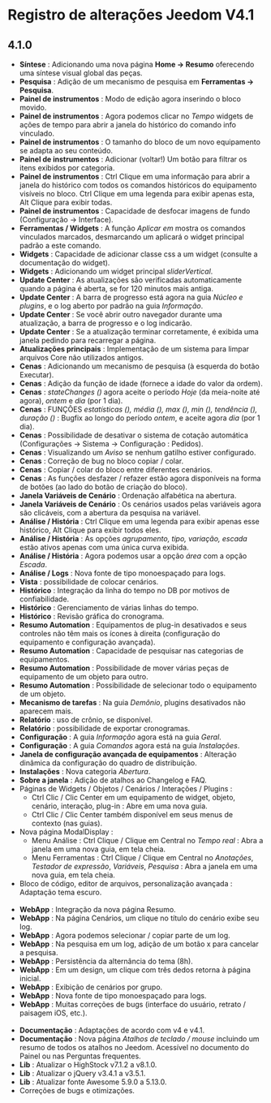 # Registro de alterações Jeedom V4.1

## 4.1.0

- **Síntese** : Adicionando uma nova página **Home → Resumo** oferecendo uma síntese visual global das peças.
- **Pesquisa** : Adição de um mecanismo de pesquisa em **Ferramentas → Pesquisa**.
- **Painel de instrumentos** : Modo de edição agora inserindo o bloco movido.
- **Painel de instrumentos** : Agora podemos clicar no *Tempo* widgets de ações de tempo para abrir a janela do histórico do comando info vinculado.
- **Painel de instrumentos** : O tamanho do bloco de um novo equipamento se adapta ao seu conteúdo.
- **Painel de instrumentos** : Adicionar (voltar!) Um botão para filtrar os itens exibidos por categoria.
- **Painel de instrumentos** : Ctrl Clique em uma informação para abrir a janela do histórico com todos os comandos históricos do equipamento visíveis no bloco. Ctrl Clique em uma legenda para exibir apenas esta, Alt Clique para exibir todas.
- **Painel de instrumentos** : Capacidade de desfocar imagens de fundo (Configuração -> Interface).
- **Ferramentas / Widgets** : A função *Aplicar em* mostra os comandos vinculados marcados, desmarcando um aplicará o widget principal padrão a este comando.
- **Widgets** : Capacidade de adicionar classe css a um widget (consulte a documentação do widget).
- **Widgets** : Adicionando um widget principal *sliderVertical*.
- **Update Center** : As atualizações são verificadas automaticamente quando a página é aberta, se for 120 minutos mais antiga.
- **Update Center** : A barra de progresso está agora na guia *Núcleo e plugins*, e o log aberto por padrão na guia *Informação*.
- **Update Center** : Se você abrir outro navegador durante uma atualização, a barra de progresso e o log indicarão.
- **Update Center** : Se a atualização terminar corretamente, é exibida uma janela pedindo para recarregar a página.
- **Atualizações principais** : Implementação de um sistema para limpar arquivos Core não utilizados antigos.
- **Cenas** : Adicionando um mecanismo de pesquisa (à esquerda do botão Executar).
- **Cenas** : Adição da função de idade (fornece a idade do valor da ordem).
- **Cenas** : *stateChanges ()* agora aceite o período *Hoje* (da meia-noite até agora), *ontem* e *dia* (por 1 dia).
- **Cenas** : FUNÇÕES *estatísticas (), média (), max (), min (), tendência (), duração ()* : Bugfix ao longo do período *ontem*, e aceite agora *dia* (por 1 dia).
- **Cenas** : Possibilidade de desativar o sistema de cotação automática (Configurações → Sistema → Configuração : Pedidos).
- **Cenas** : Visualizando um *Aviso* se nenhum gatilho estiver configurado.
- **Cenas** : Correção de bug no bloco copiar / colar.
- **Cenas** : Copiar / colar do bloco entre diferentes cenários.
- **Cenas** : As funções desfazer / refazer estão agora disponíveis na forma de botões (ao lado do botão de criação do bloco).
- **Janela Variáveis de Cenário** : Ordenação alfabética na abertura.
- **Janela Variáveis de Cenário** : Os cenários usados pelas variáveis agora são clicáveis, com a abertura da pesquisa na variável.
- **Análise / História** : Ctrl Clique em uma legenda para exibir apenas esse histórico, Alt Clique para exibir todos eles.
- **Análise / História** : As opções *agrupamento, tipo, variação, escada* estão ativos apenas com uma única curva exibida.
- **Análise / História** : Agora podemos usar a opção *área* com a opção *Escada*.
- **Análise / Logs** : Nova fonte de tipo monoespaçado para logs.
- **Vista** : possibilidade de colocar cenários.
- **Histórico** : Integração da linha do tempo no DB por motivos de confiabilidade.
- **Histórico** : Gerenciamento de várias linhas do tempo.
- **Histórico** : Revisão gráfica do cronograma.
- **Resumo Automation** : Equipamentos de plug-in desativados e seus controles não têm mais os ícones à direita (configuração do equipamento e configuração avançada).
- **Resumo Automation** : Capacidade de pesquisar nas categorias de equipamentos.
- **Resumo Automation** : Possibilidade de mover várias peças de equipamento de um objeto para outro.
- **Resumo Automation** : Possibilidade de selecionar todo o equipamento de um objeto.
- **Mecanismo de tarefas** : Na guia *Demônio*, plugins desativados não aparecem mais.
- **Relatório** : uso de crônio, se disponível.
- **Relatório** : possibilidade de exportar cronogramas.
- **Configuração** : A guia *Informação* agora está na guia *Geral*.
- **Configuração** : A guia *Comandos* agora está na guia *Instalações*.
- **Janela de configuração avançada de equipamentos** : Alteração dinâmica da configuração do quadro de distribuição.
- **Instalações** : Nova categoria *Abertura*.
- **Sobre a janela** : Adição de atalhos ao Changelog e FAQ.
- Páginas de Widgets / Objetos / Cenários / Interações / Plugins :
	- Ctrl Clic / Clic Center em um equipamento de widget, objeto, cenário, interação, plug-in : Abre em uma nova guia.
	- Ctrl Clic / Clic Center também disponível em seus menus de contexto (nas guias).
- Nova página ModalDisplay :
	- Menu Análise : Ctrl Clique / Clique em Central no *Tempo real* : Abra a janela em uma nova guia, em tela cheia.
	- Menu Ferramentas : Ctrl Clique / Clique em Central no *Anotações*, *Testador de expressão*, *Variáveis*, *Pesquisa* : Abra a janela em uma nova guia, em tela cheia.
- Bloco de código, editor de arquivos, personalização avançada : Adaptação tema escuro.<br/><br/>
- **WebApp** : Integração da nova página Resumo.
- **WebApp** : Na página Cenários, um clique no título do cenário exibe seu log.
- **WebApp** : Agora podemos selecionar / copiar parte de um log.
- **WebApp** : Na pesquisa em um log, adição de um botão x para cancelar a pesquisa.
- **WebApp** : Persistência da alternância do tema (8h).
- **WebApp** : Em um design, um clique com três dedos retorna à página inicial.
- **WebApp** : Exibição de cenários por grupo.
- **WebApp** : Nova fonte de tipo monoespaçado para logs.
- **WebApp** : Muitas correções de bugs (interface do usuário, retrato / paisagem iOS, etc.).<br/><br/>
- **Documentação** : Adaptações de acordo com v4 e v4.1.
- **Documentação** : Nova página *Atalhos de teclado / mouse* incluindo um resumo de todos os atalhos no Jeedom. Acessível no documento do Painel ou nas Perguntas frequentes.
- **Lib** : Atualizar o HighStock v7.1.2 a v8.1.0.
- **Lib** : Atualizar o jQuery v3.4.1 a v3.5.1.
- **Lib** : Atualizar fonte Awesome 5.9.0 a 5.13.0.
- Correções de bugs e otimizações.
